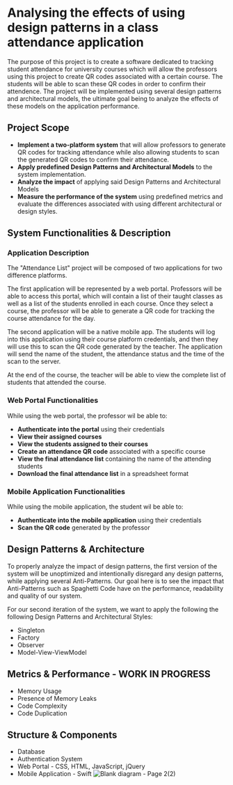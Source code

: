 # Analysing the effects of using design patterns in a class attendance application

The purpose of this project is to create a software dedicated to tracking student attendance for university courses which will allow the professors using this project to create QR codes associated with a certain course. The students will be able to scan these QR codes in order to confirm their attendence. The project will be implemented using several design patterns and architectural models, the ultimate goal being to analyze the effects of these models on the application performance. 

## Project Scope

- **Implement a two-platform system** that will allow professors to generate QR codes for tracking attendance while also allowing students to scan the generated QR codes to confirm their attendance.
- **Apply predefined Design Patterns and Architectural Models** to the system implementation.
- **Analyze the impact** of applying said Design Patterns and Architectural Models
- **Measure the performance of the system** using predefined metrics and evaluate the differences associated with using different architectural or design styles.

## System Functionalities & Description

### Application Description

The "Attendance List" project will be composed of two applications for two difference platforms. 

The first application will be represented by a web portal. Professors will be able to access this portal, which will contain a list of their taught classes as well as a list of the students enrolled in each course. Once they select a course, the professor will be able to generate a QR code for tracking the course attendance for the day. 

The second application will be a native mobile app. The students will log into this application using their course platform credentials, and then they will use this to scan the QR code generated by the teacher. The application will send the name of the student, the attendance status and the time of the scan to the server. 

At the end of the course, the teacher will be able to view the complete list of students that attended the course. 

### Web Portal Functionalities

While using the web portal, the professor wil be able to:
- **Authenticate into the portal** using their credentials
- **View their assigned courses**
- **View the students assigned to their courses**
- **Create an attendance QR code** associated with a specific course
- **View the final attendance list** containing the name of the attending students
- **Download the final attendance list** in a spreadsheet format

### Mobile Application Functionalities

While using the mobile application, the student wil be able to:
- **Authenticate into the mobile application** using their credentials
- **Scan the QR code** generated by the professor

## Design Patterns & Architecture

To properly analyze the impact of design patterns, the first version of the system will be unoptimized and intentionally disregard any design patterns, while applying several Anti-Patterns. Our goal here is to see the impact that Anti-Patterns such as Spaghetti Code have on the performance, readability and quality of our system.

For our second iteration of the system, we want to apply the following the following Design Patterns and Architectural Styles:
- Singleton
- Factory
- Observer
- Model-View-ViewModel

## Metrics & Performance - WORK IN PROGRESS

- Memory Usage
- Presence of Memory Leaks
- Code Complexity
- Code Duplication 

## Structure & Components 

- Database
- Authentication System
- Web Portal - CSS, HTML, JavaScript, jQuery
- Mobile Application - Swift
![Blank diagram - Page 2(2)](https://github.com/user-attachments/assets/0fa34867-b221-46b3-a920-13975cb47c4e)

